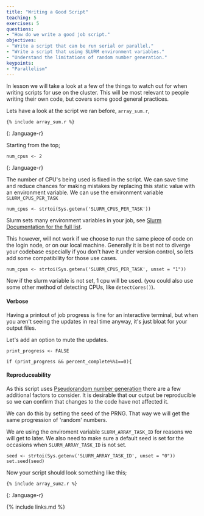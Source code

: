 ```yaml
---
title: "Writing a Good Script"
teaching: 5
exercises: 5
questions:
- "How do we write a good job script."
objectives:
- "Write a script that can be run serial or parallel."
- "Write a script that using SLURM environment variables."
- "Understand the limitations of random number generation."
keypoints:
- "Parallelism"
---
```


In lesson we will take a look at a few of the things to watch out for when writing scripts for use on the cluster.
This will be most relevant to people writing their own code, but covers some good general practices.

Lets have a look at the script we ran before, `array_sum.r`, 

```
{% include array_sum.r %}
```
{: .language-r}

Starting from the top;

```
num_cpus <- 2
```
{: .language-r}

The number of CPU's being used is fixed in the script. We can save time and reduce chances for making mistakes by replacing this static value with an environment variable. 
We can use the environment variable `SLURM_CPUS_PER_TASK`

```
num_cpus <- strtoi(Sys.getenv('SLURM_CPUS_PER_TASK')) 
```

Slurm sets many environment variables in your job, see [Slurm Documentation for the full list](). 

This however, will not work if we choose to run the same piece of code on the login node, or on our local machine.
Generally it is best not to diverge your codebase especially if you don't have it under version control, so lets add some compatibility for those use cases.

```
num_cpus <- strtoi(Sys.getenv('SLURM_CPUS_PER_TASK', unset = "1")) 
```

Now if the slurm variable is not set, 1 cpu will be used. \(you could also use some other method of detecting CPUs, like `detectCores()`\).

#### Verbose 


Having a printout of job progress is fine for an interactive terminal, but when you aren't seeing the updates in real time anyway, it's just bloat for your output files.

Let's add an option to mute the updates.

```
print_progress <- FALSE
```

```
if (print_progress && percent_complete%%1==0){

```

#### Reproduceability 

As this script uses [Pseudorandom number generation](https://en.wikipedia.org/wiki/Pseudorandom_number_generator) there are a few additional factors to consider.
It is desirable that our output be reproducible so we can confirm that changes to the code have not affected it. 

We can do this by setting the seed of the PRNG. That way we will get the same progression of 'random' numbers.

We are using the enviroment variable `SLURM_ARRAY_TASK_ID` for reasons we will get to later. We also need to make sure a default seed is set for the occasions when `SLURM_ARRAY_TASK_ID` is not set.

```
seed <- strtoi(Sys.getenv('SLURM_ARRAY_TASK_ID', unset = "0"))
set.seed(seed)
```

Now your script should look something like this;

```
{% include array_sum2.r %}
```
{: .language-r}

{% include links.md %}
